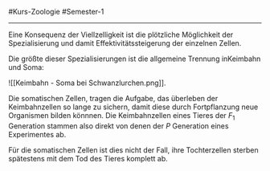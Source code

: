 #Kurs-Zoologie  #Semester-1

---

Eine Konsequenz der Viellzelligkeit ist die plötzliche Möglichkeit der Spezialisierung und damit Effektivitätssteigerung der einzelnen Zellen.

Die größte dieser Spezialisierungen ist die allgemeine Trennung inKeimbahn und Soma:

![[Keimbahn - Soma bei Schwanzlurchen.png]].

Die somatischen Zellen, tragen die Aufgabe, das überleben der Keimbahnzellen so lange zu sichern, damit diese durch Fortpflanzung neue Organismen bilden könnnen. Die Keimbahnzellen eines Tieres der $F_1$ Generation stammen also direkt von denen der $P$ Generation eines Experimentes ab.

Für die somatischen Zellen ist dies nicht der Fall, ihre Tochterzellen sterben spätestens mit dem Tod des Tieres komplett ab.